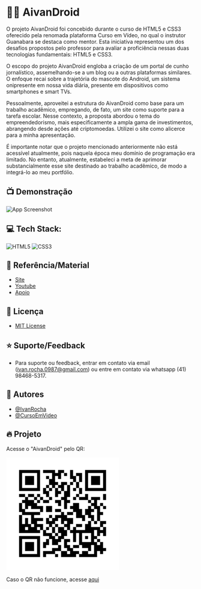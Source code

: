 # 🤟🏽 AivanDroid

O projeto AivanDroid foi concebido durante o curso de HTML5 e CSS3 oferecido pela renomada plataforma Curso em Vídeo, no qual o instrutor Guanabara se destaca como mentor. Esta iniciativa representou um dos desafios propostos pelo professor para avaliar a proficiência nessas duas tecnologias fundamentais: HTML5 e CSS3.

O escopo do projeto AivanDroid engloba a criação de um portal de cunho jornalístico, assemelhando-se a um blog ou a outras plataformas similares. O enfoque recai sobre a trajetória do mascote do Android, um sistema onipresente em nossa vida diária, presente em dispositivos como smartphones e smart TVs.

Pessoalmente, aproveitei a estrutura do AivanDroid como base para um trabalho acadêmico, empregando, de fato, um site como suporte para a tarefa escolar. Nesse contexto, a proposta abordou o tema do empreendedorismo, mais especificamente a ampla gama de investimentos, abrangendo desde ações até criptomoedas. Utilizei o site como alicerce para a minha apresentação.

É importante notar que o projeto mencionado anteriormente não está acessível atualmente, pois naquela época meu domínio de programação era limitado. No entanto, atualmente, estabeleci a meta de aprimorar substancialmente esse site destinado ao trabalho acadêmico, de modo a integrá-lo ao meu portfólio.

## 📺 Demonstração

![App Screenshot](./image/AivanDroid.gif)

## 💻 Tech Stack:

![HTML5](https://img.shields.io/badge/html5-%23E34F26.svg?style=flat&logo=html5&logoColor=white)
![CSS3](https://img.shields.io/badge/css3-%231572B6.svg?style=flat&logo=css3&logoColor=white)

## 🚀 Referência/Material

- [Site](https://www.cursoemvideo.com/)
- [Youtube](https://www.youtube.com/watch?v=cKEA0-MOhOs)
- [Apoio](https://github.com/gustavoguanabara/html-css/tree/master/aulas-pdf)

## 🔗 Licença

- [MIT License](https://choosealicense.com/licenses/mit/)

## ⭐ Suporte/Feedback

- Para suporte ou feedback, entrar em contato via email (ivan.rocha.0987@gmail.com) ou entre em contato via whatsapp (41) 98468-5317.

## 🚩 Autores

- [@IvanRocha](https://www.github.com/ivanrocha10)
- [@CursoEmVideo](https://github.com/gustavoguanabara)

## 🔥 Projeto

<p>
  Acesse o "AivanDroid" pelo QR:
</p>
  <img src="./image/qrcode.png/" alt="qrcode" class="capa">

Caso o QR não funcione, acesse <a href="https://ivanrocha10.github.io/AivanDroid/">aqui</a>

